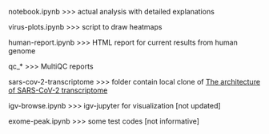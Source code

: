 notebook.ipynb >>> actual analysis with detailed explanations 

virus-plots.ipynb >>> script to draw heatmaps 

human-report.ipynb >>> HTML report for current results from human genome


qc_* >>> MultiQC reports 

sars-cov-2-transcriptome >>> folder contain local clone of [The architecture of SARS-CoV-2 transcriptome](https://github.com/hyeshik/sars-cov-2-transcriptome)


igv-browse.ipynb >>> igv-jupyter for visualization [not updated]

exome-peak.ipynb >>> some test codes [not informative]
